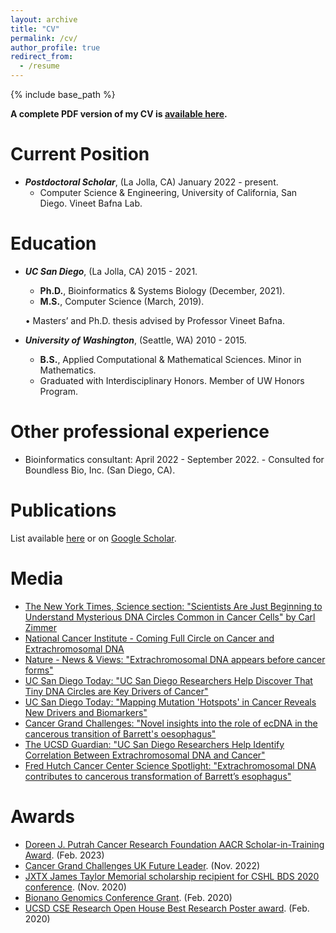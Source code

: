 ```yaml
---
layout: archive
title: "CV"
permalink: /cv/
author_profile: true
redirect_from:
  - /resume
---
```


{% include base_path %}

**A complete PDF version of my CV is [available here](https://drive.google.com/file/d/1F6BNKErYd7ilL7CxAAEkQoBL2D0QUOxc/view?usp=sharing).**


Current Position
======
- ***Postdoctoral Scholar***, (La Jolla, CA) January 2022 - present.
	- Computer Science & Engineering, University of California, San Diego. Vineet Bafna Lab.


Education
======
- ***UC San Diego***, (La Jolla, CA) 2015 - 2021.
	- **Ph.D.**, Bioinformatics & Systems Biology (December, 2021).
	- **M.S.**, Computer Science (March, 2019).
	
    • Masters’ and Ph.D. thesis advised by Professor Vineet Bafna.


- ***University of Washington***, (Seattle, WA) 2010 - 2015.
	- **B.S.**, Applied Computational & Mathematical Sciences. Minor in Mathematics. 
  - Graduated with Interdisciplinary Honors. Member of UW Honors Program.


Other professional experience
======
- Bioinformatics consultant: April 2022 - September 2022.
      - Consulted for Boundless Bio, Inc. (San Diego, CA).

Publications
======
List available [here](https://jluebeck.github.io/publications/) or on [Google Scholar](https://scholar.google.com/citations?hl=en&user=bn4vrPUAAAAJ).


 Media
======
* [The New York Times, Science section: "Scientists Are Just Beginning to Understand Mysterious DNA
Circles Common in Cancer Cells" by Carl Zimmer](https://www.nytimes.com/2019/11/20/science/dna-genetics-cancer.html)
* [National Cancer Institute - Coming Full Circle on Cancer and Extrachromosomal DNA](https://www.cancer.gov/news-events/cancer-currents-blog/2023/extrachromosomal-dna-barretts-esophageal-cancer)
* [Nature - News & Views: "Extrachromosomal DNA appears before cancer forms"](https://www.nature.com/articles/d41586-023-00982-6)
* [UC San Diego Today: "UC San Diego Researchers Help Discover That Tiny DNA Circles are Key Drivers of Cancer"](https://today.ucsd.edu/story/tiny-dna-circles-are-key-drivers-of-cancer)
* [UC San Diego Today: "Mapping Mutation 'Hotspots' in Cancer Reveals New Drivers and Biomarkers"](https://today.ucsd.edu/story/mapping-mutation-hotspots-in-cancer-reveals-new-drivers-and-biomarkers)
* [Cancer Grand Challenges: "Novel insights into the role of ecDNA in the cancerous transition of Barrett's oesophagus"](https://cancergrandchallenges.org/news/novel-insights-role-ecdna-cancerous-transition-barretts-oesophagus)
* [The UCSD Guardian: "UC San Diego Researchers Help Identify Correlation Between Extrachromosomal DNA and Cancer"](https://ucsdguardian.org/2023/04/23/uc-san-diego-researchers-help-identify-correlation-between-extrachromosomal-dna-and-cancer/)
* [Fred Hutch Cancer Center Science Spotlight: "Extrachromosomal DNA contributes to cancerous transformation of Barrett’s esophagus"](https://www.fredhutch.org/en/news/spotlight/2023/05/crd-luebeck-nature.html)

 Awards
======
* [Doreen J. Putrah Cancer Research Foundation AACR Scholar-in-Training Award](https://www.aacr.org/wp-content/uploads/2023/03/SITA-for-WebsitePDF-1.pdf). (Feb. 2023)
* [Cancer Grand Challenges UK Future Leader](https://cancergrandchallenges.org/sites/default/files/2022-10/Future%20Leaders%20FULL%20Programme.pdf). (Nov. 2022)
* [JXTX James Taylor Memorial scholarship recipient for CSHL BDS 2020 conference](https://galaxyproject.org/news/2020-10-jxtx-awardees/). (Nov. 2020)
* [Bionano Genomics Conference Grant](https://bionanogenomics.com/company/conference-grant/). (Feb. 2020)
* [UCSD CSE Research Open House Best Research Poster award](https://cse.ucsd.edu/about/news/innovation-and-community-display-cse-winter-research-open-house). (Feb. 2020)
 
 

